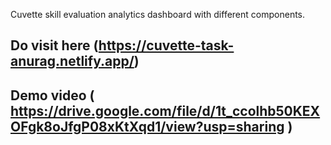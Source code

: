 Cuvette skill evaluation analytics dashboard with different components.

## Do visit here (https://cuvette-task-anurag.netlify.app/)
## Demo video ( https://drive.google.com/file/d/1t_ccolhb50KEXOFgk8oJfgP08xKtXqd1/view?usp=sharing )
